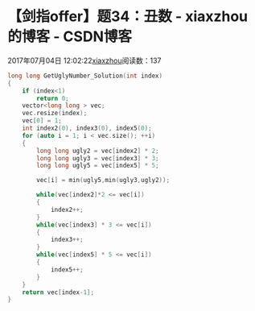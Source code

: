 # 【剑指offer】题34：丑数 - xiaxzhou的博客 - CSDN博客





2017年07月04日 12:02:22[xiaxzhou](https://me.csdn.net/xiaxzhou)阅读数：137








```cpp
long long GetUglyNumber_Solution(int index)
{
    if (index<1)
        return 0;
    vector<long long > vec;
    vec.resize(index);
    vec[0] = 1;
    int index2(0), index3(0), index5(0);
    for (auto i = 1; i < vec.size(); ++i)
    {
        long long ugly2 = vec[index2] * 2;
        long long ugly3 = vec[index3] * 3;
        long long ugly5 = vec[index5] * 5;

        vec[i] = min(ugly5,min(ugly3,ugly2));

        while(vec[index2]*2 <= vec[i])
        {
            index2++;
        }
        while(vec[index3] * 3 <= vec[i])
        {
            index3++;
        }
        while(vec[index5] * 5 <= vec[i])
        {
            index5++;
        }
    }
    return vec[index-1];
}
```



